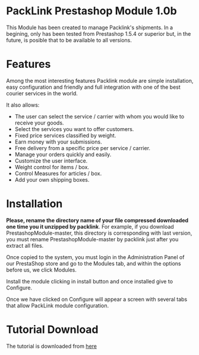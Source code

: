 PackLink Prestashop Module 1.0b
===============================

This Module has been created to manage Packlink's shipments. In a begining,  only has been tested from Prestashop 1.5.4 or superior but, in the future, is posible that to be available to all versions.

Features
========
Among the most interesting features Packlink module are simple installation, easy configuration and friendly and full integration with one of the best courier services in the world.

It also allows:<br/>
<ul>
<li>The user can select the service / carrier with whom you would like to receive your goods.</li>
<li>Select the services you want to offer customers.</li>
<li>Fixed price services classified by weight.</li>
<li>Earn money with your submissions.</li>
<li>Free delivery from a specific price per service / carrier.</li>
<li>Manage your orders quickly and easily.</li>
<li>Customize the user interface.</li>
<li>Weight control for items / box.</li>
<li>Control Measures for articles / box.</li>
<li>Add your own shipping boxes.</li>
</ul>

Installation
============

<p><b>Please, rename the directory name of your file compressed downloaded one time you it unzipped by packlink</b>. For example, if you download PrestashopModule-master, this directory is corresponding with last version, you must rename PrestashopModule-master by packlink just after you extract all files.</p>
<p>Once copied to the system, you must login in the Administration Panel of our PrestaShop store and go to the Modules tab, and within the options before us, we click Modules.</p>
<p>Install the module clicking in install button and once installed give to Configure.</p>
<p>Once we have clicked on Configure will appear a screen with several tabs that allow PackLink module configuration.</p>


Tutorial Download
=================
The tutorial is downloaded from <a href="http://api.packlink.com/docs/ManualUsuarioPS.pdf" target="_blank">here</a>

